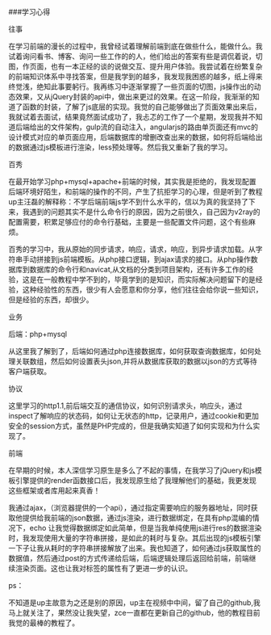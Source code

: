 
###学习心得

往事

在学习前端的漫长的过程中，我曾经试着理解前端到底在做些什么，能做什么。我试着询问看书、博客、询问一些工作的的人，他们给出的答案有些是调侃着说，切图，作页面，也有一本正经的谈的说做交互、提升用户体验。我尝试着在纷繁复杂的前端知识体系中寻找答案，但是我学到的越多，我发现我困惑的越多，纸上得来终觉浅，绝知此事要躬行。我再练习中逐渐掌握了一些页面的切图，js操作出的动态效果，又从jQuery封装的api中，做出来更过的效果。在这一阶段，我渐渐的知道了函数的封装，了解了js底层的实现。我觉的自己能够做出了页面效果出来后，我就试着去面试，结果竟然面试成功了，我忐忑的工作了一个星期，发现我并不知道后端给出的文件架构，gulp流的自动注入，angularjs的路由单页面还有mvc的设计模式对应的单页面应用，后端数据库的增删改查出来的数据，如何将后端给出的数据通过js模板进行渲染，less预处理等。然后我又重新了我的学习。

百秀

在最开始学习php+mysql+apache+前端的时候，其实我是拒绝的，我发现配置后端环境好陌生，和前端的操作的不同，产生了抗拒学习的心理，但是听到了教程up主汪磊的解释称：不学后端前端js学不到什么水平的，信以为真的我坚持了下来，我遇到的问题其实不是什么命令行的原因，因为之前很久，自己因为v2ray的配置需要，积累足够应付的命令行基础，主要是一些配置文件问题，这个有些麻烦。



百秀的学习中，我从原始的同步请求，响应，请求，响应，到异步请求加载。从字符串手动拼接到js前端模板。从php接口逻辑，到ajax请求的接口。从php操作数据库到数据库的命令行和navicat,从文档的分类到项目架构，还有许多工作的经验，这是在一般教程中学不到的，毕竟学到的是知识，而实际解决问题留下的是经验，这种经验性的东西，很少有人会愿意和你分享，他们往往会给你说一些知识，但是经验的东西，却很少。



业务

后端：php+mysql

从这里我了解到了，后端如何通过php连接数据库，如何获取查询数据库，如何处理关联数组，然后如何设置表头json,并将从数据库获取的数据以json的方式等待客户端获取。

协议

这里学习的http1.1,前后端交互的通信协议，如何识别请求头，响应头，通过inspect了解响应的状态码，如何让无状态的http，记录用户，通过cookie和更加安全的session方式，虽然是PHP完成的，但是我确实知道了如何实现和为什么实现了。

前端

在早期的时候，本人深信学习原生是多么了不起的事情，在我学习了jQuery和js模板引擎提供的render函数接口后，我发现原生给了我理解他们的基础，我更发现这些框架或者库用起来真香！

我通过ajax，（浏览器提供的一个api），通过指定需要响应的服务器地址，同时获取他提供给我前端的json数据，通过js渲染，进行数据绑定，在具有php混编的情况下，echo 让我觉得数据绑定如此简单，但是当我单纯使用js进行res的数据渲染时，我发现使用大量的字符串拼接，是如此的耗时与复杂。其后出现的js模板引擎一下子让我从耗时的字符串拼接解放了出来。我也知道了，如何通过js获取属性的数据值，然后通过post的方式传递给后端，后端逻辑处理后返回给前端，前端继续渲染页面。这也让我对标签的属性有了更进一步的认识。

ps： 

不知道是up主故意为之还是别的原因，up主在视频中中间，留了自己的github,我马上就关注了，果然没让我失望，zce一直都在更新自己的github，他的教程目前我觉的最棒的教程了。










